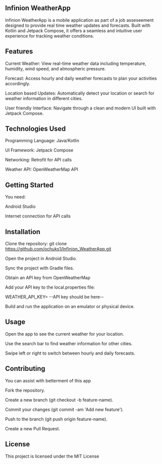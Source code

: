 ## Infinion WeatherApp ##

Infinion WeatherApp is a mobile application as part of a job asseseement designed to provide real time weather updates and forecasts. Built with Kotlin and Jetpack Compose, it offers a seamless and intuitive user experience for tracking weather conditions.

## Features

Current Weather: View real-time weather data including temperature, humidity, wind speed, and atmospheric pressure.

Forecast: Access hourly and daily weather forecasts to plan your activities accordingly.

Location based Updates: Automatically detect your location or search for weather information in different cities.

User friendly Interface: Navigate through a clean and modern UI built with Jetpack Compose.

## Technologies Used

Programming Language: Java/Kotlin

UI Framework: Jetpack Compose

Networking: Retrofit for API calls

Weather API: OpenWeatherMap API

## Getting Started
You need:

Android Studio

Internet connection for API calls

## Installation

Clone the repository: git clone https://github.com/ochuks1/Infinion_WeatherApp.git

Open the project in Android Studio.

Sync the project with Gradle files.

Obtain an API key from OpenWeatherMap

Add your API key to the local.properties file:

WEATHER_API_KEY= --API key should be here--


Build and run the application on an emulator or physical device.

## Usage ##

Open the app to see the current weather for your location.

Use the search bar to find weather information for other cities.

Swipe left or right to switch between hourly and daily forecasts.

## Contributing ##
You can assist with betterment of this app

Fork the repository.

Create a new branch (git checkout -b feature-name).

Commit your changes (git commit -am 'Add new feature').

Push to the branch (git push origin feature-name).

Create a new Pull Request.

## License ##

This project is licensed under the MIT License
